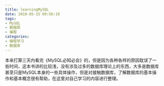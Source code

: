 ```yaml
---
title: learningMySQL
date: 2018-05-15 09:56:19
tags:
- MySQL
- 数据库
- 编程
categories:
- 编程学习
- 数据库
---
```

本来打算三天内看完《MySQL必知必会》的，但是因为各种各样的原因耽误了一些时间，这本书讲的比较浅，没有涉及过多的数据库理论上的东西，大多是数据库甚至只是MySQL本身的一些具体操作，但是对接触数据库，了解数据库的基本操作和基本概念很有帮助，在这里对自己学习的内容进行整理。

